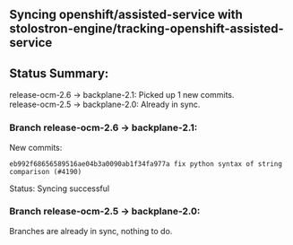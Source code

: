 ## Syncing openshift/assisted-service with stolostron-engine/tracking-openshift-assisted-service

## Status Summary:

release-ocm-2.6 -> backplane-2.1: Picked up 1 new commits.  
release-ocm-2.5 -> backplane-2.0: Already in sync.  

### Branch release-ocm-2.6 -> backplane-2.1:

New commits:

```
eb992f68656589516ae04b3a0090ab1f34fa977a fix python syntax of string comparison (#4190)
```

Status: Syncing successful

### Branch release-ocm-2.5 -> backplane-2.0:

Branches are already in sync, nothing to do.
